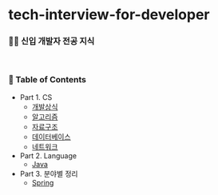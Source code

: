 # tech-interview-for-developer

### 👶🏻 신입 개발자 전공 지식
</br>

### :memo: Table of Contents

- Part 1. CS
  - [개발상식](Development_common_sense)
  - [알고리즘](Algorithm)
  - [자료구조](DataStructure)
  - [데이터베이스](Database)
  - [네트워크](Network)
- Part 2. Language
  - [Java](Programming)
- Part 3. 분야별 정리
  - [Spring](Spring)

